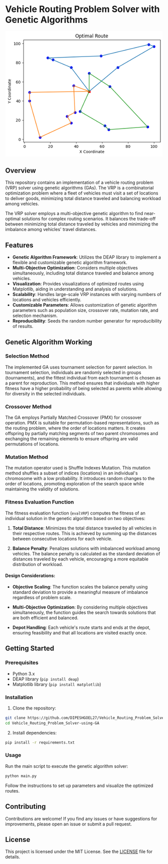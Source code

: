 # Vehicle Routing Problem Solver with Genetic Algorithms

![VRP Solver](https://github.com/DIPESHGOEL27/Vehicle_Routing_Problem_Solver-using-GA/raw/main/vrp_sample_output.png)

## Overview

This repository contains an implementation of a vehicle routing problem (VRP) solver using genetic algorithms (GAs). The VRP is a combinatorial optimization problem where a fleet of vehicles must visit a set of locations to deliver goods, minimizing total distance traveled and balancing workload among vehicles.

The VRP solver employs a multi-objective genetic algorithm to find near-optimal solutions for complex routing scenarios. It balances the trade-off between minimizing total distance traveled by vehicles and minimizing the imbalance among vehicles' travel distances.

## Features

- **Genetic Algorithm Framework**: Utilizes the DEAP library to implement a flexible and customizable genetic algorithm framework.
- **Multi-Objective Optimization**: Considers multiple objectives simultaneously, including total distance traveled and balance among vehicles.
- **Visualization**: Provides visualizations of optimized routes using Matplotlib, aiding in understanding and analysis of solutions.
- **Scalability**: Handles large-scale VRP instances with varying numbers of locations and vehicles efficiently.
- **Customizable Parameters**: Allows customization of genetic algorithm parameters such as population size, crossover rate, mutation rate, and selection mechanism.
- **Reproducibility**: Seeds the random number generator for reproducibility of results.

## Genetic Algorithm Working

### Selection Method
The implemented GA uses tournament selection for parent selection. In tournament selection, individuals are randomly selected in groups (tournaments), and the fittest individual from each tournament is chosen as a parent for reproduction. This method ensures that individuals with higher fitness have a higher probability of being selected as parents while allowing for diversity in the selected individuals.

### Crossover Method
The GA employs Partially Matched Crossover (PMX) for crossover operation. PMX is suitable for permutation-based representations, such as the routing problem, where the order of locations matters. It creates offspring by partially matching segments of two parent chromosomes and exchanging the remaining elements to ensure offspring are valid permutations of locations.

### Mutation Method
The mutation operator used is Shuffle Indexes Mutation. This mutation method shuffles a subset of indices (locations) in an individual's chromosome with a low probability. It introduces random changes to the order of locations, promoting exploration of the search space while maintaining the validity of solutions.

### Fitness Evaluation Function

The fitness evaluation function (`evalVRP`) computes the fitness of an individual solution in the genetic algorithm based on two objectives:

1. **Total Distance**: Minimizes the total distance traveled by all vehicles in their respective routes. This is achieved by summing up the distances between consecutive locations for each vehicle.

2. **Balance Penalty**: Penalizes solutions with imbalanced workload among vehicles. The balance penalty is calculated as the standard deviation of distances traveled by each vehicle, encouraging a more equitable distribution of workload.

#### Design Considerations:

- **Objective Scaling**: The function scales the balance penalty using standard deviation to provide a meaningful measure of imbalance regardless of problem scale.

- **Multi-Objective Optimization**: By considering multiple objectives simultaneously, the function guides the search towards solutions that are both efficient and balanced.

- **Depot Handling**: Each vehicle's route starts and ends at the depot, ensuring feasibility and that all locations are visited exactly once.

## Getting Started

### Prerequisites

- Python 3.x
- DEAP library (`pip install deap`)
- Matplotlib library (`pip install matplotlib`)

### Installation

1. Clone the repository:

```bash
git clone https://github.com/DIPESHGOEL27/Vehicle_Routing_Problem_Solver-using-GA.git
cd Vehicle_Routing_Problem_Solver-using-GA
```

2. Install dependencies:

```bash
pip install -r requirements.txt
```

### Usage

Run the main script to execute the genetic algorithm solver:

```bash
python main.py
```

Follow the instructions to set up parameters and visualize the optimized routes.

## Contributing

Contributions are welcome! If you find any issues or have suggestions for improvements, please open an issue or submit a pull request.

## License

This project is licensed under the MIT License. See the [LICENSE](LICENSE) file for details.
